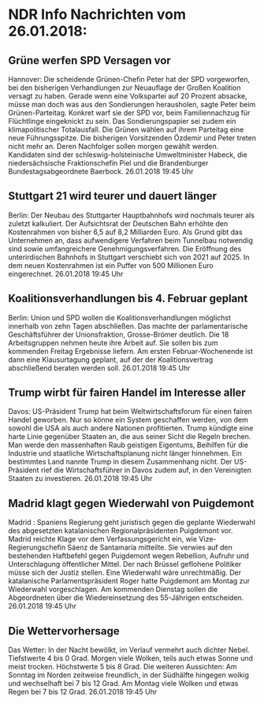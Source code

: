 # NDR Info Nachrichten vom 26.01.2018:


## Grüne werfen SPD Versagen vor
Hannover: Die scheidende Grünen-Chefin Peter hat der SPD vorgeworfen, bei den bisherigen Verhandlungen zur Neuauflage der Großen Koalition versagt zu haben. Gerade wenn eine Volkspartei auf 20 Prozent absacke, müsse man doch was aus den Sondierungen herausholen, sagte Peter beim Grünen-Parteitag. Konkret warf sie der SPD vor, beim Familiennachzug für Flüchtlinge eingeknickt zu sein. Das Sondierungspapier sei zudem ein klimapolitischer Totalausfall. Die Grünen wählen auf ihrem Parteitag eine neue Führungsspitze. Die bisherigen Vorsitzenden Özdemir und Peter treten nicht mehr an. Deren Nachfolger sollen morgen gewählt werden. Kandidaten sind der schleswig-holsteinische Umweltminister Habeck, die niedersächsische Fraktionschefin Piel und die Brandenburger Bundestagsabgeordnete Baerbock. 26.01.2018 19:45 Uhr 

## Stuttgart 21 wird teurer und dauert länger
Berlin: Der Neubau des Stuttgarter Hauptbahnhofs wird nochmals teurer als zuletzt kalkuliert. Der Aufsichtsrat der Deutschen Bahn erhöhte den Kostenrahmen von bisher 6,5 auf 8,2 Milliarden Euro. Als Grund gibt das Unternehmen an, dass aufwendigere Verfahren beim Tunnelbau notwendig sind sowie umfangreichere Genehmigungsverfahren. Die Eröffnung des unterirdischen Bahnhofs in Stuttgart verschiebt sich von 2021 auf 2025. In dem neuen Kostenrahmen ist ein Puffer von 500 Millionen Euro eingerechnet. 26.01.2018 19:45 Uhr 

## Koalitionsverhandlungen bis 4. Februar geplant
Berlin:	Union und SPD wollen die Koalitionsverhandlungen möglichst innerhalb von zehn Tagen abschließen. Das machte der parlamentarische Geschäftsführer der Unionsfraktion, Grosse-Brömer deutlich. Die 18 Arbeitsgruppen nehmen heute ihre Arbeit auf. Sie sollen bis zum kommenden Freitag Ergebnisse liefern. Am ersten Februar-Wochenende ist dann eine Klausurtagung geplant, auf der der Koalitionsvertrag abschließend beraten werden soll. 26.01.2018 19:45 Uhr 

## Trump wirbt für fairen Handel im Interesse aller
Davos:	US-Präsident Trump hat beim Weltwirtschaftsforum für einen fairen Handel geworben. Nur so könne ein System geschaffen werden, von dem sowohl die USA als auch andere Nationen profitierten. Trump kündigte eine harte Linie gegenüber Staaten an, die aus seiner Sicht die Regeln brechen. Man werde den massenhaften Raub geistigen Eigentums, Beihilfen für die Industrie und staatliche Wirtschaftsplanung nicht länger hinnehmen. Ein bestimmtes Land nannte Trump in diesem Zusammenhang nicht. Der US-Präsident rief die Wirtschaftsführer in Davos zudem auf, in den Vereinigten Staaten zu investieren. 26.01.2018 19:45 Uhr 

## Madrid klagt gegen Wiederwahl von Puigdemont
Madrid : Spaniens Regierung geht juristisch gegen die geplante Wiederwahl des abgesetzten katalanischen Regionalpräsidenten Puigdemont vor. Madrid reichte Klage vor dem Verfassungsgericht ein, wie Vize-Regierungschefin Sáenz de Santamaría mitteilte. Sie verwies auf den bestehenden Haftbefehl gegen Puigdemont wegen Rebellion, Aufruhr und Unterschlagung öffentlicher Mittel. Der nach Brüssel geflohene Politiker müsse sich der Justiz stellen. Eine Wiederwahl wäre unrechtmäßig. Der katalanische Parlamentspräsident Roger hatte Puigdemont am Montag zur Wiederwahl vorgeschlagen. Am kommenden Dienstag sollen die Abgeordneten über die Wiedereinsetzung des 55-Jährigen entscheiden. 26.01.2018 19:45 Uhr 

## Die Wettervorhersage
Das Wetter: In der Nacht bewölkt, im Verlauf vermehrt auch dichter Nebel. Tiefstwerte 4 bis 0 Grad. Morgen viele Wolken, teils auch etwas Sonne und meist trocken. Höchstwerte 5 bis 8 Grad. Die weiteren Aussichten: Am Sonntag im Norden zeitweise freundlich, in der Südhälfte hingegen wolkig und wechselhaft bei 7 bis 12 Grad. Am Montag viele Wolken und etwas Regen bei 7 bis 12 Grad. 26.01.2018 19:45 Uhr 
